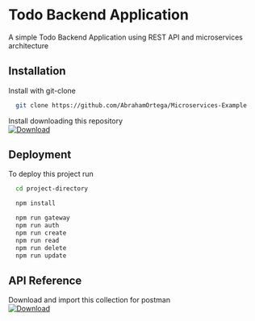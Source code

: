 
# Todo Backend Application

A simple Todo Backend Application using REST API and microservices architecture


## Installation

Install with git-clone

```bash
  git clone https://github.com/AbrahamOrtega/Microservices-Example
```

Install downloading this repository  
[![Download](https://img.shields.io/badge/Download-Repository-blue)](https://github.com/AbrahamOrtega/Microservices-Example/archive/refs/heads/master.zip)

## Deployment

To deploy this project run

```bash
  cd project-directory
```
```bash
  npm install
```
```bash
  npm run gateway
  npm run auth
  npm run create
  npm run read
  npm run delete
  npm run update
```


## API Reference

Download and import this collection for postman  
[![Download](https://img.shields.io/badge/Postman-Colleaction-orange)](https://github.com/AbrahamOrtega/Microservices-Example/blob/master/docs/Microservices-Example.postman_collection.json)
